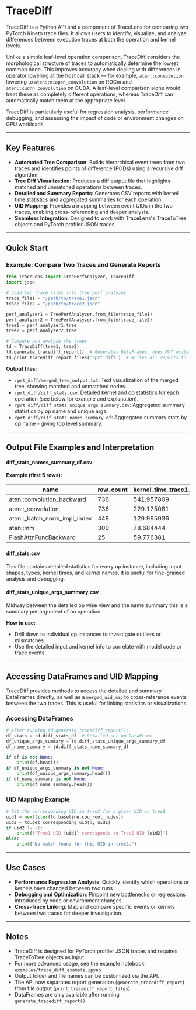 # TraceDiff

TraceDiff is a Python API and a component of TraceLens for comparing two PyTorch Kineto trace files. It allows users to identify, visualize, and analyze differences between execution traces at both the operation and kernel levels.

Unlike a simple leaf-level operation comparison, TraceDiff considers the morphological structure of traces to automatically determine the lowest common node. This improves accuracy when dealing with differences in operator lowering at the host call stack — for example, `aten::convolution` lowering to `aten::miopen_convolution` on ROCm and `aten::cudnn_convolution` on CUDA. A leaf-level comparison alone would treat these as completely different operations, whereas TraceDiff can automatically match them at the appropriate level.

TraceDiff is particularly useful for regression analysis, performance debugging, and assessing the impact of code or environment changes on GPU workloads.


---

## Key Features

- **Automated Tree Comparison**: Builds hierarchical event trees from two traces and identifies points of difference (PODs) using a recursive diff algorithm.
- **Tree Diff Visualization**: Produces a diff output file that highlights matched and unmatched operations between traces.
- **Detailed and Summary Reports**: Generates CSV reports with kernel time statistics and aggregated summaries for each operation.
- **UID Mapping**: Provides a mapping between event UIDs in the two traces, enabling cross-referencing and deeper analysis.
- **Seamless Integration**: Designed to work with TraceLens's TraceToTree objects and PyTorch profiler JSON traces.

---

## Quick Start


### Example: Compare Two Traces and Generate Reports

```python
from TraceLens import TreePerfAnalyzer, TraceDiff
import json

# Load two trace files into tree perf analyzer
trace_file1 = "/path/to/trace1.json"
trace_file2 = "/path/to/trace2.json"

perf_analyzer1 = TreePerfAnalyzer.from_file(trace_file1)
perf_analyzer2 = TreePerfAnalyzer.from_file(trace_file2)
tree1 = perf_analyzer1.tree
tree2 = perf_analyzer2.tree

# Compare and analyze the trees
td = TraceDiff(tree1, tree2)
td.generate_tracediff_report()  # Generates DataFrames, does NOT write files
td.print_tracediff_report_files('rprt_diff')  # Writes all reports to files in 'rprt_diff/'
```



**Output files:**
- `rprt_diff/merged_tree_output.txt`: Text visualization of the merged tree, showing matched and unmatched nodes.
- `rprt_diff/diff_stats.csv`: Detailed kernel and op statistics for each operation (see below for example and explanation).
- `rprt_diff/diff_stats_unique_args_summary.csv`: Aggregated summary statistics by op name and unique args.
- `rprt_diff/diff_stats_names_summary_df`: Aggregated summary stats by op name - giving top level summary.

---


## Output File Examples and Interpretation

#### diff_stats_names_summary_df.csv



**Example (first 5 rows):**

| name                        | row_count | kernel_time_trace1_sum_ms | kernel_time_trace2_sum_ms | diff_sum_ms  | abs_diff_sum_ms |
|-----------------------------|-----------|---------------------------|---------------------------|--------------|-----------------|
| aten::convolution_backward  | 736       | 541.957809                | 366.136090                | -175.821719  | 198.297619      |
| aten::_convolution          | 736       | 229.175081                | 157.807700                | -71.367381   | 85.731275       |
| aten::_batch_norm_impl_index| 448       | 129.995936                | 43.081600                 | -86.914335   | 86.914335       |
| aten::mm                    | 300       | 78.684444                 | 84.654093                 | 5.969649     | 11.982847       |
| FlashAttnFuncBackward       | 25        | 59.776381                 | 54.930648                 | -4.845733    | 4.845733        |



#### diff_stats.csv

This file contains detailed statistics for every op instance, including input shapes, types, kernel times, and kernel names. It is useful for fine-grained analysis and debugging.

#### diff_stats_unique_args_summary.csv

Midway between the detailed op wise view and the name summary this is a summary per argument of an operation. 

**How to use:**
- Drill down to individual op instances to investigate outliers or mismatches.
- Use the detailed input and kernel info to correlate with model code or trace events.

---

## Accessing DataFrames and UID Mapping

TraceDiff provides methods to access the detailed and summary DataFrames directly, as well as a `merged_uid_map` to cross-reference events between the two traces. This is useful for linking statistics or visualizations.

### Accessing DataFrames

```python
# After running td.generate_tracediff_report():
df_stats = td.diff_stats_df  # Detailed per-op DataFrame
df_unique_args_summary = td.diff_stats_unique_args_summary_df
df_name_summary = td.diff_stats_name_summary_df

if df is not None:
    print(df.head())
if df_unique_args_summary is not None:
    print(df_unique_args_summary.head())
if df_name_summary is not None:
    print(df_name_summary.head())
```

### UID Mapping Example

```python
# Get the corresponding UID in tree2 for a given UID in tree1
uid1 = next(iter(td.baseline.cpu_root_nodes))
uid2 = td.get_corresponding_uid(1, uid1)
if uid2 != -1:
    print(f"Tree1 UID {uid1} corresponds to Tree2 UID {uid2}")
else:
    print("No match found for this UID in tree2.")
```

---


## Use Cases

- **Performance Regression Analysis**: Quickly identify which operations or kernels have changed between two runs.
- **Debugging and Optimization**: Pinpoint new bottlenecks or regressions introduced by code or environment changes.
- **Cross-Trace Linking**: Map and compare specific events or kernels between two traces for deeper investigation.

---


## Notes

- TraceDiff is designed for PyTorch profiler JSON traces and requires TraceToTree objects as input.
- For more advanced usage, see the example notebook: `examples/trace_diff_example.ipynb`.
- Output folder and file names can be customized via the API.
- The API now separates report generation (`generate_tracediff_report`) from file output (`print_tracediff_report_files`).
- DataFrames are only available after running `generate_tracediff_report()`.
